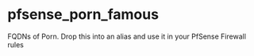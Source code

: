 # pfsense_porn_famous
FQDNs of Porn. Drop this into an alias and use it in your PfSense Firewall rules
